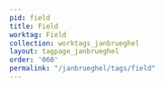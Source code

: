 ```yaml
---
pid: field
title: Field
worktag: Field
collection: worktags_janbrueghel
layout: tagpage_janbrueghel
order: '060'
permalink: "/janbrueghel/tags/field"
---
```

